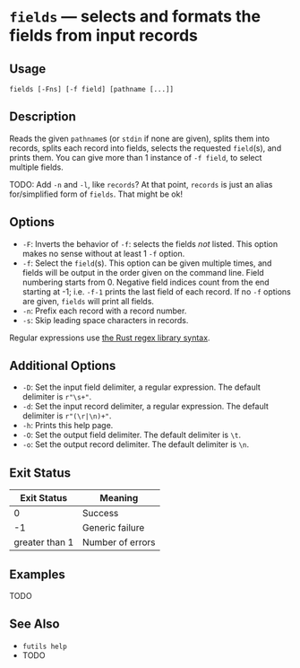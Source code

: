 # `fields` — selects and formats the fields from input records

## Usage

```
fields [-Fns] [-f field] [pathname [...]]
```

## Description

Reads the given `pathname`s (or `stdin` if none are given), splits them into
records, splits each record into fields, selects the requested `field`(s), and
prints them. You can give more than 1 instance of `-f field`, to select multiple
fields.

TODO: Add `-n` and `-l`, like `records`? At that point, `records` is just an
alias for/simplified form of `fields`. That might be ok!

## Options

* `-F`: Inverts the behavior of `-f`: selects the fields *not* listed. This
  option makes no sense without at least 1 `-f` option.
* `-f`: Select the `field`(s). This option can be given multiple times, and
  fields will be output in the order given on the command line. Field numbering
  starts from 0. Negative field indices count from the end starting at -1; i.e.
  `-f-1` prints the last field of each record. If no `-f` options are given,
  `fields` will print all fields.
* `-n`: Prefix each record with a record number.
* `-s`: Skip leading space characters in records.

Regular expressions use [the Rust regex library
syntax](https://docs.rs/regex/latest/regex/).

## Additional Options

* `-D`: Set the input field delimiter, a regular expression. The default
  delimiter is `r"\s+"`.
* `-d`: Set the input record delimiter, a regular expression. The default
  delimiter is `r"(\r|\n)+"`.
* `-h`: Prints this help page.
* `-O`: Set the output field delimiter. The default delimiter is `\t`.
* `-o`: Set the output record delimiter. The default delimiter is `\n`.

## Exit Status

| Exit Status    | Meaning            |
|----------------|--------------------|
|              0 | Success            |
|             -1 | Generic failure    |
| greater than 1 | Number of errors   |

## Examples

TODO

## See Also

* `futils help`
* TODO
